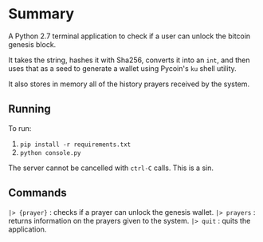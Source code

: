 # Summary

A Python 2.7 terminal application to check if a user can unlock the bitcoin genesis block. 

It takes the string, hashes it with Sha256, converts it into an `int`, and then uses that as a seed to generate a wallet using Pycoin's `ku` shell utility.

It also stores in memory all of the history prayers received by the system.

## Running
To run:
1. `pip install -r requirements.txt`
1. `python console.py`

The server cannot be cancelled with `ctrl-C` calls. This is a sin.

## Commands

`|> {prayer}` : checks if a prayer can unlock the genesis wallet.
`|> prayers` : returns information on the prayers given to the system.
`|> quit` : quits the application.

